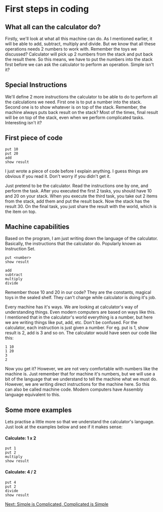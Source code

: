 # First steps in coding

## What all can the calculator do?

Firstly, we'll look at what all this machine can do. As I mentioned earlier, it will be able to add, subtract, multiply and divide. But we know that all these operations needs 2 numbers to work with. Remember the toys we discussed? Calculator will pick up 2 numbers from the stack and put back the result there. So this means, we have to put the numbers into the stack first before we can ask the calculator to perform an operation. Simple isn't it?

## Special Instructions

We'll define 2 more instructions the calculator to be able to do to perform all the calculations we need. First one is to put a number into the stack. Second one is to show whatever is on top of the stack. Remember, the machine always puts back result on the stack? Most of the times, final result will be on top of the stack, even when we perform complicated tasks. Interesting isn't it?

## First piece of code

```
put 10
put 20
add
show result
```

I just wrote a piece of code before I explain anything. I guess things are obvious if you read it. Don't worry if you didn't get it.

Just pretend to be the calculator. Read the instructions one by one, and perform the task. After you executed the first 2 tasks, you should have 10 and 20 on your stack. When you execute the third task, you take out 2 items from the stack, add them and put the result back. Now the stack has the result 30. On the final task, you just share the result with the world, which is the item on top.

## Machine capabilities

Based on the program, I am just writing down the language of the calculator. Basically, the instructions that the calculator do. Popularly known as Instruction Set.

```
put <number>
show result

add
subtract
multiply
divide
```

Remember those 10 and 20 in our code? They are the constants, magical toys in the sealed shelf. They can't change while calculator is doing it's job.

Every machine has it's ways. We are looking at calculator's way of understanding things. Even modern computers are based on ways like this. I mentioned that in the calculator's world everything is a number, but here we are writing things like put, add, etc. Don't be confused. For the calculator, each instruction is just given a number. For eg. put is 1, show result is 2, add is 3 and so on. The calculator would have seen our code like this:

```
1 10
1 20
3
2
```

Now you get it? However, we are not very comfortable with numbers like the machine is. Just remember that for machine it's numbers, but we will use a bit of the language that we understand to tell the machine what we must do. However, we are writing direct instructions for the machine here. So this can also be called machine code. Modern computers have Assembly language equivalent to this.

## Some more examples

Lets practise a little more so that we understand the calculator's language. Just look at the examples below and see if it makes sense:

#### Calculate: 1 x 2
```
put 1
put 2
multiply
show result
```

#### Calculate: 4 / 2
```
put 4
put 2
divide
show result
```

[Next: Simple is Complicated, Complicated is Simple](/part-01/topic-003)
